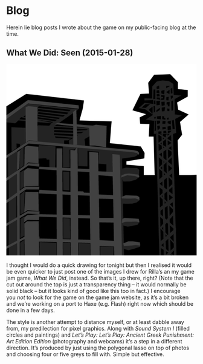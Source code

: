 # Blog

Herein lie blog posts I wrote about the game on my public-facing blog at the time.

## What We Did: Seen (2015-01-28)

![](images/what-we-did-seen.png)

I thought I would do a quick drawing for tonight but then I realised it would be even quicker to just post one of the images I drew for Rilla&#8217;s an my game jam game, _What We Did_, instead. So that&#8217;s it, up there, right? (Note that the cut out around the top is just a transparency thing &#8211; it would normally be solid black &#8211; but it looks kind of good like this too in fact.) I encourage you _not_ to look for the game on the game jam website, as it&#8217;s a bit broken and we&#8217;re working on a port to Haxe (e.g. Flash) right now which should be done in a few days.

The style is another attempt to distance myself, or at least dabble away from, my predilection for pixel graphics. Along with _Sound System I_ (filled circles and paintings) and _Let&#8217;s Play: Let&#8217;s Play: Ancient Greek Punishment: Art Edition Edition_ (photography and webcams) it&#8217;s a step in a different direction. It&#8217;s produced by just using the polygonal lasso on top of photos and choosing four or five greys to fill with. Simple but effective.
